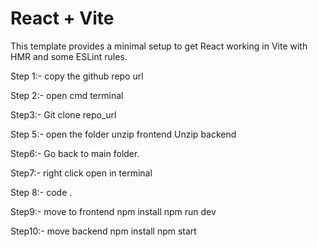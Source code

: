 # React + Vite

This template provides a minimal setup to get React working in Vite with HMR and some ESLint rules.


Step 1:- copy the github repo url

Step 2:- open cmd terminal

Step3:- Git clone repo_url

Step 5:- open the folder unzip frontend Unzip backend

Step6:- Go back to main folder.

Step7:- right click open in terminal

Step 8:- code .

Step9:- move to frontend npm install npm run dev

Step10:- move backend npm install npm start
